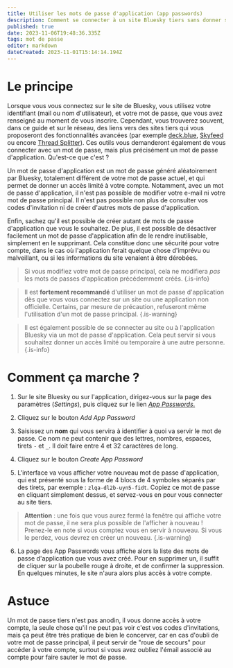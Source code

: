 ```yaml
---
title: Utiliser les mots de passe d'application (app passwords)
description: Comment se connecter à un site Bluesky tiers sans donner son mot de passe
published: true
date: 2023-11-06T19:48:36.335Z
tags: mot de passe
editor: markdown
dateCreated: 2023-11-01T15:14:14.194Z
---
```


# Le principe
Lorsque vous vous connectez sur le site de Bluesky, vous utilisez votre identifiant (mail ou nom d'utilisateur), et votre mot de passe, que vous avez renseigné au moment de vous inscrire. Cependant, vous trouverez souvent, dans ce guide et sur le réseau, des liens vers des sites tiers qui vous proposeront des fonctionnalités avancées (par exemple [deck.blue](https://deck.blue), [Skyfeed](https://skyfeed.app/) ou encore [Thread Splitter](https://lemonmeant.github.io/splitter/)). Ces outils vous demanderont également de vous connecter avec un mot de passe, mais plus précisément un mot de passe d'application. Qu'est-ce que c'est ?

Un mot de passe d'application est un mot de passe généré aléatoirement par Bluesky, totalement différent de votre mot de passe actuel, et qui permet de donner un accès limité à votre compte. Notamment, avec un mot de passe d'application, il n'est pas possible de modifier votre e-mail ni votre mot de passe principal. Il n'est pas possible non plus de consulter vos codes d'invitation ni de créer d'autres mots de passe d'application.

Enfin, sachez qu'il est possible de créer autant de mots de passe d'application que vous le souhaitez. De plus, il est possible de désactiver facilement un mot de passe d'application afin de le rendre inutilisable, simplement en le supprimant. Cela constitue donc une sécurité pour votre compte, dans le cas où l'application ferait quelque chose d'imprévu ou malveillant, ou si les informations du site venaient à être dérobées.

> Si vous modifiez votre mot de passe principal, cela ne modifiera *pas* les mots de passes d'application précédemment créés.
{.is-info}

> Il est **fortement recommandé** d'utiliser un mot de passe d'application dès que vous vous connectez sur un site ou une application non officielle. Certains, par mesure de précaution, refuseront même l'utilisation d'un mot de passe principal.
{.is-warning}

> Il est également possible de se connecter au site ou à l'application Bluesky via un mot de passe d'application. Cela peut servir si vous souhaitez donner un accès limité ou temporaire à une autre personne.
{.is-info}

# Comment ça marche ?

1. Sur le site Bluesky ou sur l'application, dirigez-vous sur la page des paramètres (*Settings*), puis cliquez sur le lien [*App Passwords*.](https://bsky.app/settings/app-passwords)

2. Cliquez sur le bouton *Add App Password*

3. Saisissez un **nom** qui vous servira à identifier à quoi va servir le mot de passe. Ce nom ne peut contenir que des lettres, nombres, espaces, tirets `-` et `_`. Il doit faire entre 4 et 32 caractères de long.

4. Cliquez sur le bouton *Create App Password*

5. L'interface va vous afficher votre nouveau mot de passe d'application, qui est présenté sous la forme de 4 blocs de 4 symboles séparés par des tirets, par exemple : `zlqa-dl2b-uyn5-fidt`. Copiez ce mot de passe en cliquant simplement dessus, et servez-vous en pour vous connecter au site tiers.

> **Attention** : une fois que vous aurez fermé la fenêtre qui affiche votre mot de passe, il ne sera plus possible de l'afficher à nouveau ! Prenez-le en note si vous comptez vous en servir à nouveau. Si vous le perdez, vous devrez en créer un nouveau.
{.is-warning}

6. La page des App Passwords vous affiche alors la liste des mots de passe d'application que vous avez créé. Pour en supprimer un, il suffit de cliquer sur la poubelle rouge à droite, et de confirmer la suppression. En quelques minutes, le site n'aura alors plus accès à votre compte.

# Astuce

Un mot de passe tiers n'est pas anodin, il vous donne accès à votre compte, la seule chose qu'il ne peut pas voir c'est vos codes d'invitations, mais ça peut être très pratique de bien le concerver, car en cas d'oubli de votre mot de passe principal, il peut servir de "roue de secours" pour accéder à votre compte, surtout si vous avez oubliez l'émail associé au compte pour faire sauter le mot de passe. 